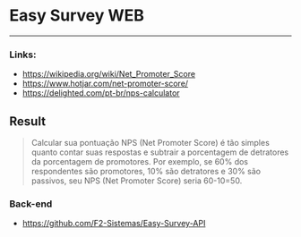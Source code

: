 # Easy Survey WEB

----

### Links:
- https://wikipedia.org/wiki/Net_Promoter_Score
- https://www.hotjar.com/net-promoter-score/
- https://delighted.com/pt-br/nps-calculator


## Result
> Calcular sua pontuação NPS (Net Promoter Score) é tão simples quanto contar suas respostas e subtrair a porcentagem de detratores da porcentagem de promotores. Por exemplo, se 60% dos respondentes são promotores, 10% são detratores e 30% são passivos, seu NPS (Net Promoter Score) seria 60-10=50.

### Back-end
- https://github.com/F2-Sistemas/Easy-Survey-API
